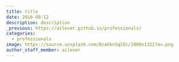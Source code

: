 ```yaml
---
title: title
date: 2016-08-12
description: description
_previous: https://ailever.github.io/professionals/
categories:
  - professionals
image: https://source.unsplash.com/BcoGknSqlDc/2000x1322?a=.png
author_staff_member: ailever
---
```



